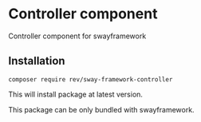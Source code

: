 # Controller component
Controller component for swayframework

## Installation
```
composer require rev/sway-framework-controller
```

This will install package at latest version.

This package can be only bundled with swayframework.